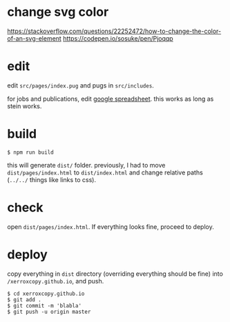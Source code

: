 # change svg color

https://stackoverflow.com/questions/22252472/how-to-change-the-color-of-an-svg-element
https://codepen.io/sosuke/pen/Pjoqqp

# edit

edit `src/pages/index.pug` and pugs in `src/includes`.

for jobs and publications, edit [google spreadsheet](https://docs.google.com/spreadsheets/d/1U_YL-vY2TaUQC-kdwoIxCnJLnCqQ84k9K1rKiJKHaCg/edit#gid=0). this works as long as stein works.

# build

```
$ npm run build
```

this will generate `dist/` folder. previously, I had to move `dist/pages/index.html` to `dist/index.html` and change relative paths (`../../` things like links to css).

# check

open `dist/pages/index.html`. If everything looks fine, proceed to deploy.

# deploy

copy everything in `dist` directory (overriding everything should be fine) into `/xerroxcopy.github.io`, and push.

```
$ cd xerroxcopy.github.io
$ git add .
$ git commit -m 'blabla'
$ git push -u origin master
```
